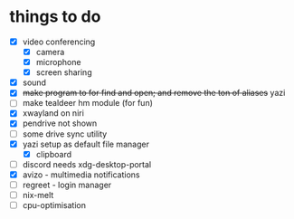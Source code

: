 # things to do

- [x] video conferencing
  - [x] camera
  - [x] microphone
  - [x] screen sharing
- [x] sound
- [x] ~~make program to for find and open; and remove the ton of aliases~~ yazi
- [ ] make tealdeer hm module (for fun)
- [x] xwayland on niri
- [x] pendrive not shown
- [ ] some drive sync utility
- [x] yazi setup as default file manager
  - [x] clipboard
- [ ] discord needs xdg-desktop-portal
- [x] avizo - multimedia notifications
- [ ] regreet - login manager
- [ ] nix-melt
- [ ] cpu-optimisation
